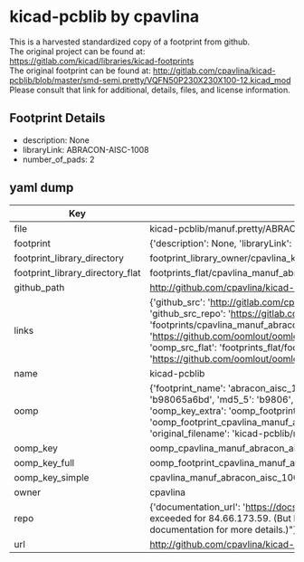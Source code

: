 # kicad-pcblib by cpavlina  
This is a harvested standardized copy of a footprint from github.  
The original project can be found at:  
https://gitlab.com/kicad/libraries/kicad-footprints  
The original footprint can be found at:
http://gitlab.com/cpavlina/kicad-pcblib/blob/master/smd-semi.pretty/VQFN50P230X230X100-12.kicad_mod
Please consult that link for additional, details, files, and license information.  
## Footprint Details
* description: None  
* libraryLink: ABRACON-AISC-1008  
* number_of_pads: 2  
## yaml dump  
| Key | Value |  
| --- | --- |  
| file | kicad-pcblib/manuf.pretty/ABRACON-AISC-1008.kicad_mod |  
| footprint | {'description': None, 'libraryLink': 'ABRACON-AISC-1008', 'number_of_pads': 2} |  
| footprint_library_directory | footprint_library_owner/cpavlina_kicad-pcblib |  
| footprint_library_directory_flat | footprints_flat/cpavlina_manuf_abracon_aisc_1008/working |  
| github_path | http://github.com/cpavlina/kicad-pcblib/blob/master/manuf.pretty/ABRACON-AISC-1008.kicad_mod |  
| links | {'github_src': 'http://gitlab.com/cpavlina/kicad-pcblib/blob/master/smd-semi.pretty/VQFN50P230X230X100-12.kicad_mod', 'github_src_repo': 'https://gitlab.com/kicad/libraries/kicad-footprints', 'oomp_bot': 'footprints/cpavlina_manuf_abracon_aisc_1008/working', 'oomp_bot_github': 'https://github.com/oomlout/oomlout_oomp_footprint_bot/tree/main/footprints/cpavlina_manuf_abracon_aisc_1008/working', 'oomp_src_flat': 'footprints_flat/footprints_flat/cpavlina_manuf_abracon_aisc_1008/working', 'oomp_src_flat_github': 'https://github.com/oomlout/oomlout_oomp_footprint_src/tree/main/footprints_flat/cpavlina_manuf_abracon_aisc_1008/working'} |  
| name | kicad-pcblib |  
| oomp | {'footprint_name': 'abracon_aisc_1008', 'library_name': 'manuf', 'md5': 'b98065a6bd55b13cffa1d498832d252b', 'md5_10': 'b98065a6bd', 'md5_5': 'b9806', 'md5_6': 'b98065', 'oomp_key': 'oomp_cpavlina_manuf_abracon_aisc_1008', 'oomp_key_extra': 'oomp_footprint_cpavlina_manuf_abracon_aisc_1008', 'oomp_key_full': 'oomp_footprint_cpavlina_manuf_abracon_aisc_1008_b98065', 'oomp_key_simple': 'cpavlina_manuf_abracon_aisc_1008', 'original_filename': 'kicad-pcblib/manuf.pretty/ABRACON-AISC-1008.kicad_mod', 'owner_name': 'cpavlina'} |  
| oomp_key | oomp_cpavlina_manuf_abracon_aisc_1008 |  
| oomp_key_full | oomp_footprint_cpavlina_manuf_abracon_aisc_1008 |  
| oomp_key_simple | cpavlina_manuf_abracon_aisc_1008 |  
| owner | cpavlina |  
| repo | {'documentation_url': 'https://docs.github.com/rest/overview/resources-in-the-rest-api#rate-limiting', 'message': "API rate limit exceeded for 84.66.173.59. (But here's the good news: Authenticated requests get a higher rate limit. Check out the documentation for more details.)"} |  
| url | http://github.com/cpavlina/kicad-pcblib |  

